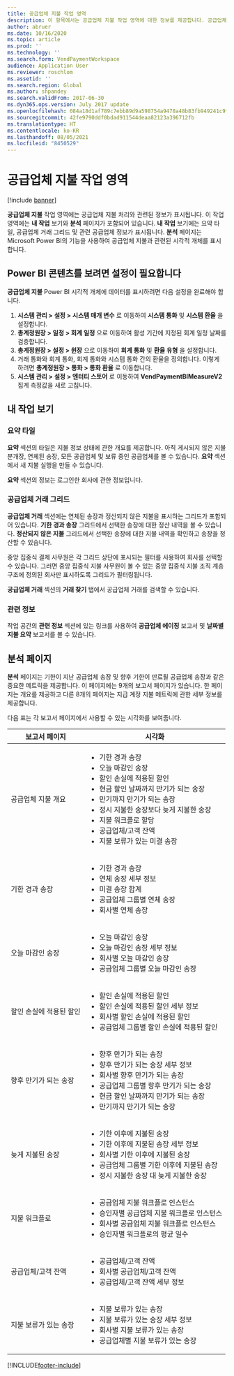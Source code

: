 ```yaml
---
title: 공급업체 지불 작업 영역
description: 이 항목에서는 공급업체 지불 작업 영역에 대한 정보를 제공합니다. 공급업체 지불 작업 영역에는 공급업체 지불 처리와 관련된 정보가 표시됩니다.
author: abruer
ms.date: 10/16/2020
ms.topic: article
ms.prod: ''
ms.technology: ''
ms.search.form: VendPaymentWorkspace
audience: Application User
ms.reviewer: roschlom
ms.assetid: ''
ms.search.region: Global
ms.author: shpandey
ms.search.validFrom: 2017-06-30
ms.dyn365.ops.version: July 2017 update
ms.openlocfilehash: 084a18d1af789c7ebb89d9a598754a9478a48b83fb949241c9fc34fefa7c152b
ms.sourcegitcommit: 42fe9790ddf0bdad911544deaa82123a396712fb
ms.translationtype: HT
ms.contentlocale: ko-KR
ms.lasthandoff: 08/05/2021
ms.locfileid: "8450529"
---
```

# <a name="vendor-payments-workspace"></a>공급업체 지불 작업 영역

[!include [banner](../includes/banner.md)]

**공급업체 지불** 작업 영역에는 공급업체 지불 처리와 관련된 정보가 표시됩니다. 이 작업 영역에는 **내 작업** 보기와 **분석** 페이지가 포함되어 있습니다. **내 작업** 보기에는 요약 타일, 공급업체 거래 그리드 및 관련 공급업체 정보가 표시됩니다. **분석** 페이지는 Microsoft Power BI의 기능을 사용하여 공급업체 지불과 관련된 시각적 개체를 표시합니다.

## <a name="setup-needed-to-view-power-bi-content"></a>Power BI 콘텐츠를 보려면 설정이 필요합니다

**공급업체 지불** Power BI 시각적 개체에 데이터를 표시하려면 다음 설정을 완료해야 합니다.
1. **시스템 관리 > 설정 > 시스템 매개 변수** 로 이동하여 **시스템 통화** 및 **시스템 환율** 을 설정합니다.
2. **총계정원장 > 일정 > 회계 일정** 으로 이동하여 활성 기간에 지정된 회계 일정 날짜를 검증합니다.
3. **총계정원장 > 설정 > 원장** 으로 이동하여 **회계 통화** 및 **환율 유형** 을 설정합니다. 
4. 거래 통화와 회계 통화, 회계 통화와 시스템 통화 간의 환율을 정의합니다. 이렇게 하려면 **총계정원장 > 통화 > 통화 환율** 로 이동합니다.
5. **시스템 관리 > 설정 > 엔터티 스토어** 로 이동하여 **VendPaymentBIMeasureV2** 집계 측정값을 새로 고칩니다.

## <a name="my-work-view"></a>내 작업 보기

### <a name="summary-tiles"></a>요약 타일

**요약** 섹션의 타일은 지불 정보 상태에 관한 개요를 제공합니다. 아직 게시되지 않은 지불 분개장, 연체된 송장, 모든 공급업체 및 보류 중인 공급업체를 볼 수 있습니다. **요약** 섹션에서 새 지불 실행을 만들 수 있습니다.

**요약** 섹션의 정보는 로그인한 회사에 관한 정보입니다.

### <a name="vendor-transactions-grids"></a>공급업체 거래 그리드

**공급업체 거래** 섹션에는 연체된 송장과 정산되지 않은 지불을 표시하는 그리드가 포함되어 있습니다. **기한 경과 송장** 그리드에서 선택한 송장에 대한 정산 내역을 볼 수 있습니다. **정산되지 않은 지불** 그리드에서 선택한 송장에 대한 지불 내역을 확인하고 송장을 정산할 수 있습니다.

중앙 집중식 결제 사무원은 각 그리드 상단에 표시되는 필터를 사용하여 회사를 선택할 수 있습니다. 그러면 중앙 집중식 지불 사무원이 볼 수 있는 중앙 집중식 지불 조직 계층 구조에 정의된 회사만 표시하도록 그리드가 필터링됩니다.

**공급업체 거래** 섹션의 **거래 찾기** 탭에서 공급업체 거래를 검색할 수 있습니다.

### <a name="related-information"></a>관련 정보

작업 공간의 **관련 정보** 섹션에 있는 링크를 사용하여 **공급업체 에이징** 보고서 및 **날짜별 지불 요약** 보고서를 볼 수 있습니다.

## <a name="analytics-page"></a>분석 페이지

**분석** 페이지는 기한이 지난 공급업체 송장 및 향후 기한이 만료될 공급업체 송장과 같은 중요한 메트릭을 제공합니다. 이 페이지에는 9개의 보고서 페이지가 있습니다. 한 페이지는 개요를 제공하고 다른 8개의 페이지는 지급 계정 지불 메트릭에 관한 세부 정보를 제공합니다.

다음 표는 각 보고서 페이지에서 사용할 수 있는 시각화를 보여줍니다.


|            보고서 페이지            |                                                                                                                                                                                시각화                                                                                                                                                                                |
|-----------------------------------|-----------------------------------------------------------------------------------------------------------------------------------------------------------------------------------------------------------------------------------------------------------------------------------------------------------------------------------------------------------------------------|
|     공급업체 지불 개요      | <ul><li>기한 경과 송장</li><li>오늘 마감인 송장</li><li>할인 손실에 적용된 할인</li><li>현금 할인 날짜까지 만기가 되는 송장</li><li>만기까지 만기가 되는 송장</li><li>정시 지불한 송장보다 늦게 지불한 송장</li><li>지불 워크플로 할당</li><li>공급업체/고객 잔액</li><li>지불 보류가 있는 미결 송장</li></ul> |
|         기한 경과 송장         |                                                                                             <ul><li>기한 경과 송장</li><li>연체 송장 세부 정보</li><li>미결 송장 합계</li><li>공급업체 그룹별 연체 송장</li><li>회사별 연체 송장</li></ul>                                                                                              |
|        오늘 마감인 송장         |                                                                                                         <ul><li>오늘 마감인 송장</li><li>오늘 마감인 송장 세부 정보</li><li>회사별 오늘 마감인 송장</li><li>공급업체 그룹별 오늘 마감인 송장</li></ul>                                                                                                          |
| 할인 손실에 적용된 할인 |                                                                             <ul><li>할인 손실에 적용된 할인</li><li>할인 손실에 적용된 할인 세부 정보</li><li>회사별 할인 손실에 적용된 할인</li><li>공급업체 그룹별 할인 손실에 적용된 할인</li></ul>                                                                              |
|      향후 만기가 되는 송장       |                                                 <ul><li>향후 만기가 되는 송장</li><li>향후 만기가 되는 송장 세부 정보</li><li>회사별 향후 만기가 되는 송장</li><li>공급업체 그룹별 향후 만기가 되는 송장</li><li>현금 할인 날짜까지 만기가 되는 송장</li><li>만기까지 만기가 되는 송장</li></ul>                                                  |
|        늦게 지불된 송장         |                                                         <ul><li>기한 이후에 지불된 송장</li><li>기한 이후에 지불된 송장 세부 정보</li><li>회사별 기한 이후에 지불된 송장</li><li>공급업체 그룹별 기한 이후에 지불된 송장</li><li>정시 지불한 송장 대 늦게 지불한 송장</li></ul>                                                          |
|         지불 워크플로          |                                                                                <ul><li>공급업체 지불 워크플로 인스턴스</li><li>승인자별 공급업체 지불 워크플로 인스턴스</li><li>회사별 공급업체 지불 워크플로 인스턴스</li><li>승인자별 워크플로의 평균 일수</li></ul>                                                                                |
|    공급업체/고객 잔액     |                                                                                                                   <ul><li>공급업체/고객 잔액</li><li>회사별 공급업체/고객 잔액</li><li>공급업체/고객 잔액 세부 정보</li></ul>                                                                                                                    |
|    지불 보류가 있는 송장     |                                                                                         <ul><li>지불 보류가 있는 송장</li><li>지불 보류가 있는 송장 세부 정보</li><li>회사별 지불 보류가 있는 송장</li><li>공급업체별 지불 보류가 있는 송장</li></ul>                                                                                          |



[!INCLUDE[footer-include](../../includes/footer-banner.md)]